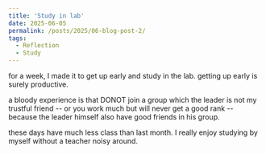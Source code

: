 ```yaml
---
title: 'Study in lab'
date: 2025-06-05
permalink: /posts/2025/06-blog-post-2/
tags:
  - Reflection
  - Study
---
```


for a week, I made it to get up early and study in the lab. getting up early is surely productive.

a bloody experience is that DONOT join a group which the leader is not my trustful friend -- or you work much but will never get a good rank -- because the leader himself also have good friends in his group.

these days have much less class than last month. I really enjoy studying by myself without a teacher noisy around.